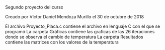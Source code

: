 Segundo proyecto del curso 

Creado por Víctor Daniel Mendoza Murillo el 30 de octubre de 2018

El archivo Proyecto_Placa.c contiene el archivo en lenguaje C con el que se programó 
La carpeta Gráficas contiene las graficas de las 26 iteraciones donde se observa el cambio de temperatura 
La carpeta Resultados contiene las matrices con los valores de la temperatura 
